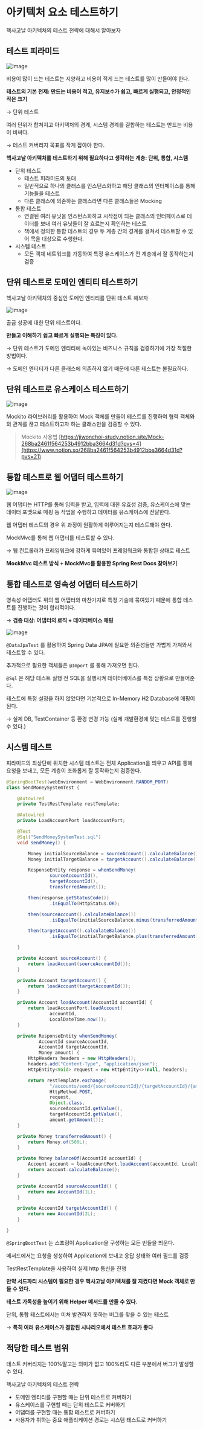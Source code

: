 # 아키텍처 요소 테스트하기

헥사고날 아키텍처의 테스트 전략에 대해서 알아보자

## 테스트 피라미드

![image](https://github.com/ZI-won-ZONE-ha/CS_JONGJIBU/assets/88527476/380b12f9-dfd8-41d5-9cd7-5408798e587a)

비용이 많이 드는 테스트는 지양하고 비용이 적게 드는 테스트를 많이 만들어야 한다.

**테스트의 기본 전제: 만드는 비용이 적고, 유지보수가 쉽고, 빠르게 실행되고, 안정적인 작은 크기**

→ 단위 테스트

여러 단위가 합쳐지고 아키텍처의 경계, 시스템 경계를 결합하는 테스트는 만드는 비용이 비싸다.

→ 테스트 커버리지 목표를 작게 잡아야 한다.

**헥사고날 아키텍처를 테스트하기 위해 필요하다고 생각하는 계층: 단위, 통합, 시스템**

- 단위 테스트
    - 테스트 피라미드의 토대
    - 일반적으로 하나의 클래스를 인스턴스화하고 해당 클래스의 인터페이스를 통해 기능들을 테스트
    - 다른 클래스에 의존하는 클래스라면 다른 클래스들은 Mocking
- 통합 테스트
    - 연결된 여러 유닛을 인스턴스화하고 시작점이 되는 클래스의 인터페이스로 데이터를 보내 여러 유닛들이 잘 흐르는지 확인하는 테스트
    - 책에서 정의한 통합 테스트의 경우 두 계층 간의 경계를 걸쳐서 테스트할 수 있어 목을 대상으로 수행한다.
- 시스템 테스트
    - 모든 객체 네트워크를 가동하여 특정 유스케이스가 전 계층에서 잘 동작하는지 검증

## 단위 테스트로 도메인 엔티티 테스트하기

헥사고날 아키텍처의 중심인 도메인 엔티티를 단위 테스트 해보자

![image](https://github.com/ZI-won-ZONE-ha/CS_JONGJIBU/assets/88527476/7849d321-71fc-4c0d-b22c-28c145f19e65)

출금 성공에 대한 단위 테스트이다.

**만들고 이해하기 쉽고 빠르게 실행되는 특징이 있다.**

→ 단위 테스트가 도메인 엔티티에 녹아있는 비즈니스 규칙을 검증하기에 가장 적절한 방법이다.

→ 도메인 엔티티가 다른 클래스에 의존하지 않기 때문에 다른 테스트는 불필요하다.

## 단위 테스트로 유스케이스 테스트하기

![image](https://github.com/ZI-won-ZONE-ha/CS_JONGJIBU/assets/88527476/aa9ad0f4-5d93-4cc7-b624-b3ca5d2e924d)

Mockito 라이브러리를 활용하여 Mock 객체를 만들어 테스트를 진행하여 협력 객체와의 관계를 끊고 테스트하고자 하는 클래스만을 검증할 수 있다.

> Mockito 사용법
[https://jiwonchoi-study.notion.site/Mock-268ba2461f564253b4912bba3664d31d?pvs=4](https://www.notion.so/268ba2461f564253b4912bba3664d31d?pvs=21)
> 

## 통합 테스트로 웹 어댑터 테스트하기

![image](https://github.com/ZI-won-ZONE-ha/CS_JONGJIBU/assets/88527476/a4769919-92d6-47fc-9e7e-56267373adcf)

웹 어댑터는 HTTP를 통해 입력을 받고, 입력에 대한 유효성 검증, 유스케이스에 맞는 데이터 포맷으로 매핑 등 작업을 수행하고 데이터를 유스케이스에 전달한다.

웹 어댑터 테스트의 경우 위 과정이 원활하게 이루어지는지 테스트해야 한다.

MockMvc를 통해 웹 어댑터를 테스트할 수 있다.

→ 웹 컨트롤러가 프레임워크에 강하게 묶여있어 프레임워크와 통합된 상태로 테스트

**MockMvc 테스트 방식 + MockMvc를 활용한 Spring Rest Docs 찾아보기**

## 통합 테스트로 영속성 어댑터 테스트하기

영속성 어댑터도 위의 웹 어댑터와 마찬가지로 특정 기술에 묶여있기 때문에 통합 테스트를 진행하는 것이 합리적이다.

→ **검증 대상: 어댑터의 로직 + 데이터베이스 매핑**

![image](https://github.com/ZI-won-ZONE-ha/CS_JONGJIBU/assets/88527476/743c8723-f00a-41f4-88e3-c9da0bac4a69)

`@DataJpaTest` 를 활용하여 Spring Data JPA에 필요한 의존성들만 가볍게 가져와서 테스트할 수 있다.

추가적으로 필요한 객체들은 `@Import` 를 통해 가져오면 된다.

`@Sql` 은 해당 테스트 실행 전 SQL을 실행시켜 데이터베이스를 특정 상황으로 만들어준다.

테스트에 특정 설정을 하지 않았다면 기본적으로 In-Memory H2 Database에 매핑이 된다.

→ 실제 DB, TestContainer 등 환경 변경 가능 (실제 개발환경에 맞는 테스트를 진행할 수 있다.)

## 시스템 테스트

피라미드의 최상단에 위치한 시스템 테스트는 전체 Application을 띄우고 API를 통해 요청을 보내고, 모든 계층이 조화롭게 잘 동작하는지 검증한다.

```java
@SpringBootTest(webEnvironment = WebEnvironment.RANDOM_PORT)
class SendMoneySystemTest {

	@Autowired
	private TestRestTemplate restTemplate;

	@Autowired
	private LoadAccountPort loadAccountPort;

	@Test
	@Sql("SendMoneySystemTest.sql")
	void sendMoney() {

		Money initialSourceBalance = sourceAccount().calculateBalance();
		Money initialTargetBalance = targetAccount().calculateBalance();

		ResponseEntity response = whenSendMoney(
				sourceAccountId(),
				targetAccountId(),
				transferredAmount());

		then(response.getStatusCode())
				.isEqualTo(HttpStatus.OK);

		then(sourceAccount().calculateBalance())
				.isEqualTo(initialSourceBalance.minus(transferredAmount()));

		then(targetAccount().calculateBalance())
				.isEqualTo(initialTargetBalance.plus(transferredAmount()));

	}

	private Account sourceAccount() {
		return loadAccount(sourceAccountId());
	}

	private Account targetAccount() {
		return loadAccount(targetAccountId());
	}

	private Account loadAccount(AccountId accountId) {
		return loadAccountPort.loadAccount(
				accountId,
				LocalDateTime.now());
	}

	private ResponseEntity whenSendMoney(
			AccountId sourceAccountId,
			AccountId targetAccountId,
			Money amount) {
		HttpHeaders headers = new HttpHeaders();
		headers.add("Content-Type", "application/json");
		HttpEntity<Void> request = new HttpEntity<>(null, headers);

		return restTemplate.exchange(
				"/accounts/send/{sourceAccountId}/{targetAccountId}/{amount}",
				HttpMethod.POST,
				request,
				Object.class,
				sourceAccountId.getValue(),
				targetAccountId.getValue(),
				amount.getAmount());
	}

	private Money transferredAmount() {
		return Money.of(500L);
	}

	private Money balanceOf(AccountId accountId) {
		Account account = loadAccountPort.loadAccount(accountId, LocalDateTime.now());
		return account.calculateBalance();
	}

	private AccountId sourceAccountId() {
		return new AccountId(1L);
	}

	private AccountId targetAccountId() {
		return new AccountId(2L);
	}

}
```

`@SpringBootTest` 는 스프링이 Application을 구성하는 모든 빈들을 띄운다.

메서드에서는 요청을 생성하여 Application에 보내고 응답 상태와 여러 필드를 검증

TestRestTemplate을 사용하여 실제 http 통신을 진행

**만약 서드파티 시스템이 필요한 경우 헥사고날 아키텍처를 잘 지켰다면 Mock 객체로 만들 수 있다.**

**테스트 가독성을 높이기 위해 Helper 메서드를 만들 수 있다.**

단위, 통합 테스트에서는 미처 발견하지 못하는 버그를 찾을 수 있는 테스트

→ **특히 여러 유스케이스가 결합된 시나리오에서 테스트 효과가 좋다**

## 적당한 테스트 범위

테스트 커버리지는 100%말고는 의미가 없고 100%라도 다른 부분에서 버그가 발생할 수 있다.

헥사고날 아키텍처의 테스트 전략

- 도메인 엔티티를 구현할 때는 단위 테스트로 커버하기
- 유스케이스를 구현할 때는 단위 테스트로 커버하기
- 어댑터를 구현할 때는 통합 테스트로 커버하기
- 사용자가 취하는 중요 애플리케이션 경로는 시스템 테스트로 커버하기
